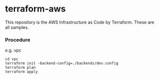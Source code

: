 # terraform-aws

This repository is the AWS Infrastructure as Code by Terraform. These are all samples.


### Procedure

e.g. vpc
~~~
cd vpc
terraform init -backend-config=./backends/dev.config
terraform plan
terraform apply
~~~
